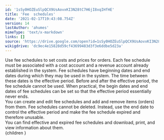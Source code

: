 ```yaml
---
id: '1sSy0HOZEuSlpQCX9UsAovxKI3N28tC7H6jI8xqIHfHE'
title: 'Fee  schedules'
date: '2021-02-17T19:43:08.754Z'
version: 14
lastAuthor: 'ahumes'
mimeType: 'text/x-markdown'
links: []
source: 'https://drive.google.com/open?id=1sSy0HOZEuSlpQCX9UsAovxKI3N28tC7H6jI8xqIHfHE'
wikigdrive: 'dc9ec4e15828d59cf43699483d3f3e6ddbe5d23a'
---
```

Use fee schedules to set costs and prices for orders. Each fee schedule must be associated with a cost account and a revenue account already established in the system. Fee schedules have beginning dates and end dates during which they may be used in the system. The time between these dates is the effective period. Before and after the effective period, the fee schedule cannot be used. When practical, the begin dates and end dates of fee schedules can be set so that the effective period essentially never ends.  
You can create and edit fee schedules and add and remove items (orders) from them. Fee schedules cannot be deleted. Instead, use the end date to control the effective period and make the fee schedule expired and therefore unusable.  
You can find effective and expired fee schedules and download, print, and view information about them.  
{children }
